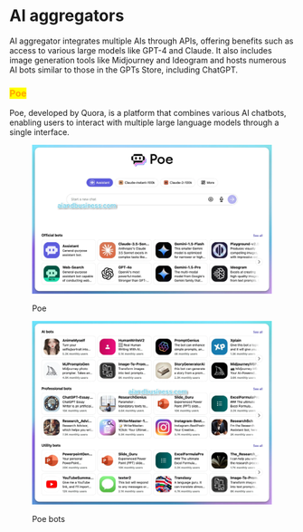 # AI aggregators

AI aggregator integrates multiple AIs through APIs, offering benefits such as access to various large models like GPT-4 and Claude. It also includes image generation tools like Midjourney and Ideogram and hosts numerous AI bots similar to those in the GPTs Store, including ChatGPT.&#x20;

### <mark style="color:orange;">Poe</mark>

Poe, developed by Quora, is a platform that combines various AI chatbots, enabling users to interact with multiple large language models through a single interface.

<figure><img src="../.gitbook/assets/poe.webp" alt=""><figcaption><p>Poe</p></figcaption></figure>



<figure><img src="../.gitbook/assets/poe1.webp" alt=""><figcaption><p>Poe bots</p></figcaption></figure>



